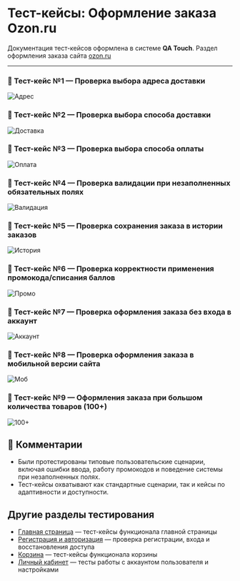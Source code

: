 # Тест-кейсы: Оформление заказа Ozon.ru

Документация тест-кейсов оформлена в системе **QA Touch**.
Раздел оформления заказа сайта [ozon.ru](https://www.ozon.ru/cart)

---

### 🔹 Тест-кейс №1 — Проверка выбора адреса доставки
![Адрес](screens/qatouch1.png)

### 🔹 Тест-кейс №2 — Проверка выбора способа доставки
![Доставка](screens/qatouch2.png)

### 🔹 Тест-кейс №3 — Проверка выбора способа оплаты
![Оплата](screens/qatouch3.png)

### 🔹 Тест-кейс №4 — Проверка валидации при незаполненных обязательных полях
![Валидация](screens/qatouch4.png)

### 🔹 Тест-кейс №5 — Проверка сохранения заказа в истории заказов
![История](screens/qatouch5.png)

### 🔹 Тест-кейс №6 — Проверка корректности применения промокода/списания баллов
![Промо](screens/qatouch6.png)

### 🔹 Тест-кейс №7 — Проверка оформления заказа без входа в аккаунт
![Аккаунт](screens/qatouch7.png)

### 🔹 Тест-кейс №8 — Проверка оформления заказа в мобильной версии сайта
![Моб](screens/qatouch8.png)

### 🔹 Тест-кейс №9 — Оформления заказа при большом количества товаров (100+)
![100+](screens/qatouch9.png)

## 💬 Комментарии

* Были протестированы типовые пользовательские сценарии, включая ошибки ввода, работу промокодов и поведение системы при незаполненных полях.
* Тест-кейсы охватывают как стандартные сценарии, так и кейсы по адаптивности и доступности.

## Другие разделы тестирования

* [Главная страница](https://github.com/daniilg17/testing-website/blob/main/MainPageTR.md) — тест-кейсы функционала главной страницы
* [Регистрация и авторизация](https://github.com/daniilg17/testing-website/blob/main/authTestIt.md) — проверка регистрации, входа и восстановления доступа
* [Корзина](https://github.com/daniilg17/testing-website/blob/main/basketQase.md) — тест-кейсы функционала корзины
* [Личный кабинет](https://github.com/daniilg17/testing-website/blob/main/profileTestiny.md) — тесты работы с аккаунтом пользователя и настройками
